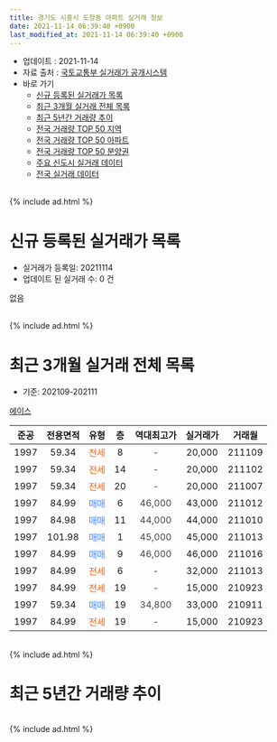 ```yaml
---
title: 경기도 시흥시 도창동 아파트 실거래 정보
date: 2021-11-14 06:39:40 +0900
last_modified_at: 2021-11-14 06:39:40 +0900
---
```


* 업데이트 : 2021-11-14
* 자료 출처 : [국토교통부 실거래가 공개시스템](http://rt.molit.go.kr)
* 바로 가기
    * [신규 등록된 실거래가 목록](#신규-등록된-실거래가-목록)
    * [최근 3개월 실거래 전체 목록](#최근-3개월-실거래-전체-목록)
    * [최근 5년간 거래량 추이](#최근-5년간-거래량-추이)
    * [전국 거래량 TOP 50 지역](https://inasie.github.io/apt-trade-info/최근-3개월-전국에서-가장-거래가-많이-발생한-지역)
    * [전국 거래량 TOP 50 아파트](https://inasie.github.io/apt-trade-info/최근-3개월-전국에서-가장-거래가-많이-발생한-아파트)
    * [전국 거래량 TOP 50 분양권](https://inasie.github.io/apt-trade-info/최근-3개월-전국에서-가장-거래가-많이-발생한-분양권)
    * [주요 신도시 실거래 데이터](https://inasie.github.io/apt-trade-info/주요-신도시)
    * [전국 실거래 데이터](https://inasie.github.io/apt-trade-info/전국)
<br>
{% include ad.html %}
<br>

# 신규 등록된 실거래가 목록
* 실거래가 등록일: 20211114
* 업데이트 된 실거래 수: 0 건

없음

<br>
{% include ad.html %}
<br>

# 최근 3개월 실거래 전체 목록
* 기준: 202109-202111


[에이스](https://search.naver.com/search.naver?query=%EA%B2%BD%EA%B8%B0%EB%8F%84+%EC%8B%9C%ED%9D%A5%EC%8B%9C+%EB%8F%84%EC%B0%BD%EB%8F%99+%EC%97%90%EC%9D%B4%EC%8A%A4)

|준공|전용면적|유형|층|역대최고가|실거래가|거래월|
|:---:|:---:|:---:|:---:|:---:|:---:|:---:|
|1997|59.34|<span style="color:#ff5a00">전세</span>|8|<span style="color:#444444">-</span>|20,000|211109|
|1997|59.34|<span style="color:#ff5a00">전세</span>|14|<span style="color:#444444">-</span>|20,000|211102|
|1997|59.34|<span style="color:#ff5a00">전세</span>|20|<span style="color:#444444">-</span>|20,000|211007|
|1997|84.99|<span style="color:#4285f3">매매</span>|6|<span style="color:#444444">46,000</span>|43,000|211012|
|1997|84.98|<span style="color:#4285f3">매매</span>|11|<span style="color:#444444">44,000</span>|44,000|211010|
|1997|101.98|<span style="color:#4285f3">매매</span>|1|<span style="color:#444444">45,000</span>|45,000|211013|
|1997|84.99|<span style="color:#4285f3">매매</span>|9|<span style="color:#444444">46,000</span>|46,000|211016|
|1997|84.99|<span style="color:#ff5a00">전세</span>|6|<span style="color:#444444">-</span>|32,000|211013|
|1997|84.99|<span style="color:#ff5a00">전세</span>|19|<span style="color:#444444">-</span>|15,000|210923|
|1997|59.34|<span style="color:#4285f3">매매</span>|19|<span style="color:#444444">34,800</span>|33,000|210911|
|1997|84.99|<span style="color:#ff5a00">전세</span>|19|<span style="color:#444444">-</span>|15,000|210923|


<br>
{% include ad.html %}
<br>

# 최근 5년간 거래량 추이


<div style="width:100%;">
    <canvas id="deal_progress" height="200"></canvas>
</div>

<script>
new Chart(document.getElementById("deal_progress"), {
    type: 'line',
    data: {
        labels: ['201611','201612','201701','201702','201703','201704','201705','201706','201707','201708','201709','201710','201711','201712','201801','201802','201803','201804','201805','201806','201807','201808','201809','201810','201811','201812','201901','201902','201903','201904','201905','201906','201907','201908','201909','201910','201911','201912','202001','202002','202003','202004','202005','202006','202007','202008','202009','202010','202011','202012','202101','202102','202103','202104','202105','202106','202107','202108','202109','202110','202111'],
        datasets: [{
            label: '매매',
            pointRadius: 1,
            data: [7, 4, 2, 7, 6, 3, 4, 2, 3, 2, 4, 3, 2, 3, 2, 1, 5, 1, 5, 6, 4, 4, 7, 5, 1, 1, 3, 1, 4, 3, 3, 1, 4, 1, 5, 7, 3, 3, 8, 9, 26, 12, 17, 12, 10, 4, 5, 7, 4, 7, 7, 9, 10, 2, 4, 4, 3, 1, 1, 4, 0],
            borderColor: "rgba(255, 201, 14, 1)",
            backgroundColor: "rgba(255, 201, 14, 0.5)",
            fill: false,
            lineTension: 0
        },{
            label: '전월세',
            pointRadius: 1,
            data: [3, 1, 2, 0, 5, 5, 5, 0, 5, 4, 7, 2, 4, 1, 1, 0, 3, 2, 0, 4, 3, 4, 2, 2, 6, 1, 3, 4, 0, 3, 7, 1, 0, 2, 3, 1, 5, 2, 2, 2, 8, 6, 5, 6, 8, 11, 4, 0, 3, 3, 0, 4, 7, 8, 8, 4, 5, 7, 2, 2, 2],
            borderColor: "rgba(0, 141, 185, 1)",
            backgroundColor: "rgba(0, 141, 185, 0.5)",
            fill: false,
            lineTension: 0
        }
        ]
    },
    options: {
        responsive: true,
        title: {
            display: false
        },
        tooltips: {
            mode: 'index',
            intersect: false
        },
        hover: {
            mode: 'nearest',
            intersect: true
        },
        scales: {
            xAxes: [{
                display: true,
                scaleLabel: {
                    display: true,
                    labelString: '년/월'
                }
            }],
            yAxes: [{
                display: true,
                ticks: {
                    suggestedMin: 0,
                },
                scaleLabel: {
                    display: true,
                    labelString: '실거래 수'
                }
            }]
        }
    }
});

</script>


<br>
{% include ad.html %}
<br>

